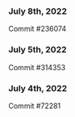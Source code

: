 ### July 8th, 2022

Commit #236074

### July 5th, 2022

Commit #314353


### July 4th, 2022

Commit #72281
